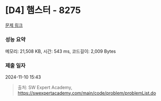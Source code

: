 # [D4] 햄스터 - 8275 

[문제 링크](https://swexpertacademy.com/main/code/problem/problemDetail.do?contestProbId=AWxQ310aOlQDFAWL) 

### 성능 요약

메모리: 21,508 KB, 시간: 543 ms, 코드길이: 2,009 Bytes

### 제출 일자

2024-11-10 15:43



> 출처: SW Expert Academy, https://swexpertacademy.com/main/code/problem/problemList.do